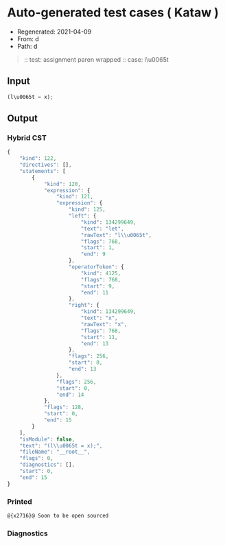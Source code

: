 # Auto-generated test cases ( Kataw )
- Regenerated: 2021-04-09
- From: d
- Path: d
> :: test: assignment paren wrapped
> :: case: l\u0065t
## Input

`````js
(l\u0065t = x);
`````

## Output

### Hybrid CST

```javascript
{
    "kind": 122,
    "directives": [],
    "statements": [
        {
            "kind": 120,
            "expression": {
                "kind": 121,
                "expression": {
                    "kind": 125,
                    "left": {
                        "kind": 134299649,
                        "text": "let",
                        "rawText": "l\\u0065t",
                        "flags": 768,
                        "start": 1,
                        "end": 9
                    },
                    "operatorToken": {
                        "kind": 4125,
                        "flags": 768,
                        "start": 9,
                        "end": 11
                    },
                    "right": {
                        "kind": 134299649,
                        "text": "x",
                        "rawText": "x",
                        "flags": 768,
                        "start": 11,
                        "end": 13
                    },
                    "flags": 256,
                    "start": 0,
                    "end": 13
                },
                "flags": 256,
                "start": 0,
                "end": 14
            },
            "flags": 128,
            "start": 0,
            "end": 15
        }
    ],
    "isModule": false,
    "text": "(l\\u0065t = x);",
    "fileName": "__root__",
    "flags": 0,
    "diagnostics": [],
    "start": 0,
    "end": 15
}
```

### Printed

```javascript
@{x2716}@ Soon to be open sourced
```

### Diagnostics

```javascript

```

